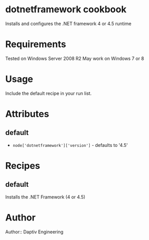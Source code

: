 # dotnetframework cookbook

Installs and configures the .NET framework 4 or 4.5 runtime

# Requirements

Tested on Windows Server 2008 R2
May work on Windows 7 or 8

# Usage

Include the default recipe in your run list.

# Attributes

default
-------

* `node['dotnetframework']['version']` - defaults to '4.5' 

# Recipes

default
-------

Installs the .NET Framework (4 or 4.5)

# Author

Author:: Daptiv Engineering
